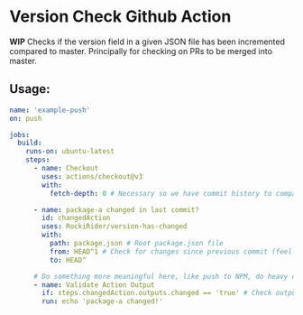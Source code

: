 # Version Check Github Action

**WIP**
Checks if the version field in a given JSON file has been incremented compared to master. Principally
for checking on PRs to be merged into master.

## Usage:

```yaml
name: 'example-push'
on: push

jobs:
  build:
    runs-on: ubuntu-latest
    steps:
      - name: Checkout
        uses: actions/checkout@v3
        with:
          fetch-depth: 0 # Necessary so we have commit history to compare to

      - name: package-a changed in last commit?
        id: changedAction
        uses: RockiRider/version-has-changed
        with:
          path: package.json # Root package.json file
          from: HEAD^1 # Check for changes since previous commit (feel free to put a branch name instead in the form of origin/<branchName>)
          to: HEAD^

      # Do something more meaningful here, like push to NPM, do heavy computing, etc.
      - name: Validate Action Output
        if: steps.changedAction.outputs.changed == 'true' # Check output if it changed or not (returns a boolean)
        run: echo 'package-a changed!'
```